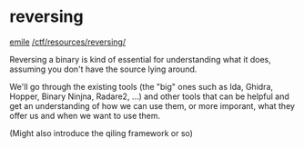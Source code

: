 # reversing

<a href="/about#contact">emile</a> <a href="/ctf/resources/reversing/">/ctf/resources/reversing/</a>

Reversing a binary is kind of essential for understanding what it does, assuming you don't have the source lying around.

We'll go through the existing tools (the "big" ones such as Ida, Ghidra, Hopper, Binary Ninjna, Radare2, ...) and other tools that can be helpful and get an understanding of how we can use them, or more imporant, what they offer us and when we want to use them.

(Might also introduce the qiling framework or so)